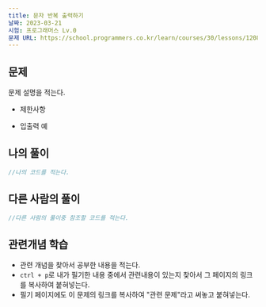 ```yaml
---
title: 문자 반복 출력하기
날짜: 2023-03-21
시험: 프로그래머스 Lv.0
문제 URL: https://school.programmers.co.kr/learn/courses/30/lessons/120825
---
```


## 문제

문제 설명을 적는다.

- 제한사항
    
    
- 입출력 예
    
    

## 나의 풀이

```java
//나의 코드를 적는다.
```

## 다른 사람의 풀이

```java
//다른 사람의 풀이중 참조할 코드를 적는다.
```

## 관련개념 학습

- 관련 개념을 찾아서 공부한 내용을 적는다.
- `ctrl + p`로 내가 필기한 내용 중에서 관련내용이 있는지 찾아서 그 페이지의 링크를 복사하여 붙혀넣는다.
- 필기 페이지에도 이 문제의 링크를 복사하여 "관련 문제"라고 써놓고 붙혀넣는다.